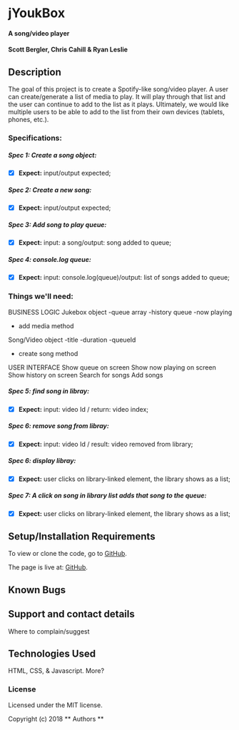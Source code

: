 # jYoukBox

#### A song/video player

#### Scott Bergler, Chris Cahill & Ryan Leslie

## Description
The goal of this project is to create a Spotify-like song/video player. A user can create/generate a list of media to play. It will play through that list and the user can continue to add to the list as it plays. Ultimately, we would like multiple users to be able to add to the list from their own devices (tablets, phones, etc.).

### Specifications:
##### Spec 1: Create a song object:
- [x] **Expect:** input/output expected;

##### Spec 2: Create a new song:
- [x] **Expect:** input/output expected;

##### Spec 3: Add song to play queue:
- [x] **Expect:** input: a song/output: song added to queue;

##### Spec 4: console.log queue:
- [x] **Expect:** input: console.log(queue)/output: list of songs added to queue;

### Things we'll need:
BUSINESS LOGIC
Jukebox object
  -queue array
  -history queue
  -now playing
  * add media method

Song/Video object
  -title
  -duration
  -queueId
  * create song method

USER INTERFACE
Show queue on screen
Show now playing on screen
Show history on screen
Search for songs
Add songs

##### Spec 5: find song in libray:
- [x] **Expect:** input: video Id / return: video index;

##### Spec 6: remove song from libray:
- [x] **Expect:** input: video Id / result: video removed from library;

##### Spec 6: display libray:
- [x] **Expect:** user clicks on library-linked element, the library shows as a list;

##### Spec 7: A click on song in library list adds that song to the queue:
- [x] **Expect:** user clicks on library-linked element, the library shows as a list;


## Setup/Installation Requirements
To view or clone the code, go to [GitHub](https://github.com/skillitzimberg/JYoukBox).

The page is live at: [GitHub]( ).

## Known Bugs

## Support and contact details

Where to complain/suggest

## Technologies Used

HTML, CSS, & Javascript. More?

### License

Licensed under the MIT license.

Copyright (c) 2018 ** Authors **
